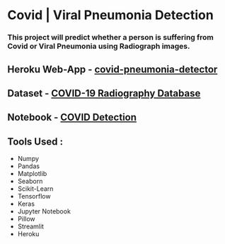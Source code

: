 # Covid | Viral Pneumonia Detection
### This project will predict whether a person is suffering from Covid or Viral Pneumonia using Radiograph images.

## Heroku Web-App - [covid-pneumonia-detector](https://covid-pneumonia-detector.herokuapp.com/)

## Dataset - [COVID-19 Radiography Database](https://www.kaggle.com/tawsifurrahman/covid19-radiography-database)

## Notebook - [COVID Detection](https://www.kaggle.com/kartik2khandelwal/transfer-learning)

## Tools Used :
* Numpy
* Pandas
* Matplotlib
* Seaborn
* Scikit-Learn
* Tensorflow
* Keras
* Jupyter Notebook
* Pillow
* Streamlit
* Heroku

